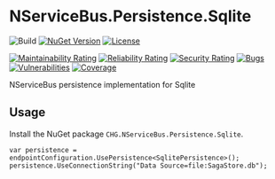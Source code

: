 # NServiceBus.Persistence.Sqlite

![Build](https://github.com/CHG-MERIDIAN/NServiceBus.Persistence.Sqlite/actions/workflows/build.yml/badge.svg?branch=main)
[![NuGet Version](http://img.shields.io/nuget/v/CHG.NServiceBus.Persistence.Sqlite.svg?style=flat)](https://www.nuget.org/packages/CHG.NServiceBus.Persistence.Sqlite/) [![License](https://img.shields.io/badge/license-APACHE-blue.svg)](LICENSE)

[![Maintainability Rating](https://sonarcloud.io/api/project_badges/measure?project=CHG-MERIDIAN_NServiceBus.Persistence.Sqlite&metric=sqale_rating)](https://sonarcloud.io/dashboard?id=CHG-MERIDIAN_NServiceBus.Persistence.Sqlite)
[![Reliability Rating](https://sonarcloud.io/api/project_badges/measure?project=CHG-MERIDIAN_NServiceBus.Persistence.Sqlite&metric=reliability_rating)](https://sonarcloud.io/dashboard?id=CHG-MERIDIAN_NServiceBus.Persistence.Sqlite)
[![Security Rating](https://sonarcloud.io/api/project_badges/measure?project=CHG-MERIDIAN_NServiceBus.Persistence.Sqlite&metric=security_rating)](https://sonarcloud.io/dashboard?id=CHG-MERIDIAN_NServiceBus.Persistence.Sqlite)
[![Bugs](https://sonarcloud.io/api/project_badges/measure?project=CHG-MERIDIAN_NServiceBus.Persistence.Sqlite&metric=bugs)](https://sonarcloud.io/dashboard?id=CHG-MERIDIAN_NServiceBus.Persistence.Sqlite)
[![Vulnerabilities](https://sonarcloud.io/api/project_badges/measure?project=CHG-MERIDIAN_NServiceBus.Persistence.Sqlite&metric=vulnerabilities)](https://sonarcloud.io/dashboard?id=CHG-MERIDIAN_NServiceBus.Persistence.Sqlite)
[![Coverage](https://sonarcloud.io/api/project_badges/measure?project=CHG-MERIDIAN_NServiceBus.Persistence.Sqlite&metric=coverage)](https://sonarcloud.io/dashboard?id=CHG-MERIDIAN_NServiceBus.Persistence.Sqlite)

NServiceBus persistence implementation for Sqlite

## Usage

Install the NuGet package `CHG.NServiceBus.Persistence.Sqlite`.

```CSharp
var persistence = endpointConfiguration.UsePersistence<SqlitePersistence>();
persistence.UseConnectionString("Data Source=file:SagaStore.db");
```
